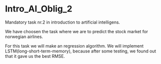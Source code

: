 # Intro_AI_Oblig_2
Mandatory task nr.2 in introduction to artificial intelligens. 

We have choosen the task where we are to predict the stock market for norwegian airlines. 

For this task we will make an regression algorithm. 
We will implement LSTM(long-short-term-memory), because after some testing, 
we found out that it gave us the best RMSE.
